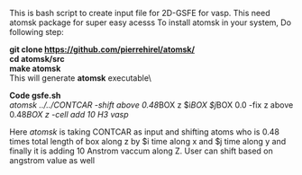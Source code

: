 This is bash script to create input file for 2D-GSFE for vasp. This need atomsk package for super easy acesss
To install atomsk in your system, 
Do following step: 

**git clone https://github.com/pierrehirel/atomsk/**  \
**cd atomsk/src**  \
**make atomsk**  \
This will generate **atomsk** executable\

**Code gsfe.sh**\
*atomsk ../../CONTCAR -shift above 0.48*BOX z $i*BOX $j*BOX 0.0 -fix z above 0.48*BOX z -cell add 10 H3 vasp*

Here *atomsk* is taking CONTCAR as input and shifting atoms who is 0.48 times total length of box along z by $i time along x and $j time along y and finally it is adding 10 Anstrom vaccum along Z.
User can shift based on angstrom value as well 
